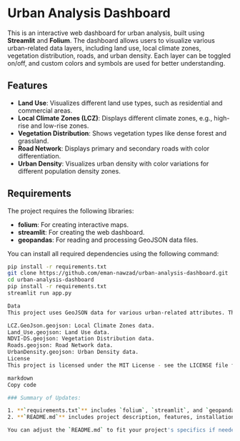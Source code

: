 # Urban Analysis Dashboard

This is an interactive web dashboard for urban analysis, built using **Streamlit** and **Folium**. The dashboard allows users to visualize various urban-related data layers, including land use, local climate zones, vegetation distribution, roads, and urban density. Each layer can be toggled on/off, and custom colors and symbols are used for better understanding.

## Features

- **Land Use**: Visualizes different land use types, such as residential and commercial areas.
- **Local Climate Zones (LCZ)**: Displays different climate zones, e.g., high-rise and low-rise zones.
- **Vegetation Distribution**: Shows vegetation types like dense forest and grassland.
- **Road Network**: Displays primary and secondary roads with color differentiation.
- **Urban Density**: Visualizes urban density with color variations for different population density zones.

## Requirements

The project requires the following libraries:

- **folium**: For creating interactive maps.
- **streamlit**: For creating the web dashboard.
- **geopandas**: For reading and processing GeoJSON data files.

You can install all required dependencies using the following command:

```bash
pip install -r requirements.txt
git clone https://github.com/eman-nawzad/urban-analysis-dashboard.git
cd urban-analysis-dashboard
pip install -r requirements.txt
streamlit run app.py

Data
This project uses GeoJSON data for various urban-related attributes. The following data files are included:

LCZ.GeoJson.geojson: Local Climate Zones data.
Land_Use.geojson: Land Use data.
NDVI-DS.geojson: Vegetation Distribution data.
Roads.geojson: Road Network data.
UrbanDensity.geojson: Urban Density data.
License
This project is licensed under the MIT License - see the LICENSE file for details.

markdown
Copy code

### Summary of Updates:

1. **`requirements.txt`** includes `folium`, `streamlit`, and `geopandas` for the web and mapping features.
2. **`README.md`** includes project description, features, installation instructions, data description, and usage steps.

You can adjust the `README.md` to fit your project's specifics if needed! Let me know if you need any further assistance.

